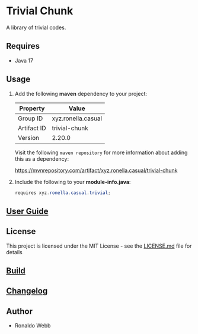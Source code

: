 # Trivial Chunk

A library of trivial codes.

## Requires

* Java 17

## Usage

1. Add the following **maven** dependency to your project:

   | Property    | Value              |
   | ----------- | ------------------ |
   | Group ID    | xyz.ronella.casual |
   | Artifact ID | trivial-chunk      |
   | Version     | 2.20.0             |

   Visit the following `maven repository` for more information about adding this as a dependency:

   https://mvnrepository.com/artifact/xyz.ronella.casual/trivial-chunk

2. Include the following to your **module-info.java**:

   ```java
   requires xyz.ronella.casual.trivial;
   ```

## [User Guide](docs/USER_GUIDE_TOC.md)

## License

This project is licensed under the MIT License - see the [LICENSE.md](LICENSE.md) file for details

## [Build](BUILD.md)

## [Changelog](CHANGELOG.md)

## Author

* Ronaldo Webb